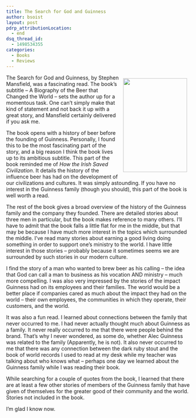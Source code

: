 ```yaml
---
title: The Search for God and Guinness
author: bsoist
layout: post
pdrp_attributionLocation:
  - end
dsq_thread_id:
  - 1498534355
categories:
  - Books
  - Reviews
---
```

<div style="float:right;padding:10px;">
  <a href="http://www.amazon.com/gp/product/B004AYDAWM/ref=as_li_ss_il?ie=UTF8&#038;camp=1789&#038;creative=390957&#038;creativeASIN=B004AYDAWM&#038;linkCode=as2&#038;tag=weifyoasme-20"><img width="174.5" height="255.5" border="0" src="http://ws-na.amazon-adsystem.com/widgets/q?_encoding=UTF8&#038;ASIN=B004AYDAWM&#038;Format=_SX500_&#038;ID=AsinImage&#038;MarketPlace=US&#038;ServiceVersion=20070822&#038;WS=1&#038;tag=weifyoasme-20" /></a><img src="http://ir-na.amazon-adsystem.com/e/ir?t=weifyoasme-20&#038;l=as2&#038;o=1&#038;a=B004AYDAWM" width="1" height="1" border="0" alt="" style="border:none !important; margin:0px !important;" />
</div>


The Search for God and Guinness, by Stephen Mansfield, was a fascinating read. The book&#8217;s subtitle &#8211; A Biography of the Beer that Changed the World &#8211; sets the author up for a momentous task. One can&#8217;t simply make that kind of statement and not back it up with a great story, and Mansfield certainly delivered if you ask me.

The book opens with a history of beer before the founding of Guinness. Personally, I found this to be the most fascinating part of the story, and a big reason I think the book lives up to its ambitious subtitle. This part of the book reminded me of *How the Irish Saved Civilization*. It details the history of the influence beer has had on the development of our civilizations and cultures. It was simply astounding. If you have no interest in the Guinness family (though you should), this part of the book is well worth a read.

The rest of the book gives a broad overview of the history of the Guinness family and the company they founded. There are detailed stories about three men in particular, but the book makes reference to many others. I&#8217;ll have to admit that the book falls a little flat for me in the middle, but that may be because I have much more interest in the topics which surrounded the middle. I&#8217;ve read many stories about earning a good living doing something in order to support one&#8217;s ministry to the world. I have little interest in those stories &#8211; probably because it sometimes seems we are surrounded by such stories in our modern culture.

I find the story of a man who wanted to brew beer as his calling &#8211; the idea that God can call a man to business as his vocation AND ministry &#8211; much more compelling. I was also very impressed by the stories of the impact Guinness had on its employees and their families. The world would be a better place if companies cared as much about the impact they had on the world &#8211; their own employees, the communities in which they operate, their customers, and the world.

It was also a fun read. I learned about connections between the family that never occurred to me. I had never actually thought much about Guinness as a family. It never really occurred to me that there were people behind the brand. That&#8217;s why I never wondered, as some do, whether Alec Guinness was related to the family (Apparently, he is not). It also never occurred to me that there was any connection between the dark ruby stout and the book of world records I used to read at my desk while my teacher was talking about who knows what &#8211; perhaps one day we learned about the Guinness family while I was reading their book.

While searching for a couple of quotes from the book, I learned that there are at least a few other stories of members of the Guinness family that have given of themselves for the greater good of their community and the world. Stories not included in the book. 

I&#8217;m glad I know now.

<div style="clear:both;">
  &nbsp;
</div>

<img style="opacity: 0;position: absolute;top:0; left:0" src="http://ws-na.amazon-adsystem.com/widgets/q?_encoding=UTF8&#038;ASIN=B004AYDAWM&#038;Format=_SX500_&#038;ID=AsinImage&#038;MarketPlace=US&#038;ServiceVersion=20070822&#038;WS=1&#038;tag=weifyoasme-20" />
